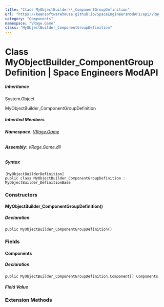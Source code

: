 ```yaml
---
title: "Class MyObjectBuilder\\_ComponentGroupDefinition"
url: "https://keensoftwarehouse.github.io/SpaceEngineersModAPI/api/VRage.Game.MyObjectBuilder_ComponentGroupDefinition.html"
category: "Components"
namespace: "VRage.Game"
class: "MyObjectBuilder_ComponentGroupDefinition"
---
```


# Class MyObjectBuilder\_ComponentGroupDefinition | Space Engineers ModAPI

##### Inheritance

System.Object

MyObjectBuilder\_ComponentGroupDefinition

##### Inherited Members

###### **Namespace**: [VRage.Game](https://keensoftwarehouse.github.io/SpaceEngineersModAPI/api/VRage.Game.html)

###### **Assembly**: VRage.Game.dll

##### Syntax

```
[MyObjectBuilderDefinition]
public class MyObjectBuilder_ComponentGroupDefinition : MyObjectBuilder_DefinitionBase
```

### [](#constructors)Constructors

#### [](#VRage_Game_MyObjectBuilder_ComponentGroupDefinition__ctor)MyObjectBuilder\_ComponentGroupDefinition()

##### Declaration

```
public MyObjectBuilder_ComponentGroupDefinition()
```

### [](#fields)Fields

#### [](#VRage_Game_MyObjectBuilder_ComponentGroupDefinition_Components)Components

##### Declaration

```
public MyObjectBuilder_ComponentGroupDefinition.Component[] Components
```

##### Field Value

### [](#extensionmethods)Extension Methods
